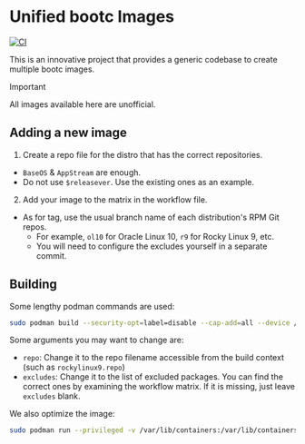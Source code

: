 # Unified bootc Images

[![CI](https://github.com/charles25565/unified-bootc-images/actions/workflows/ci.yml/badge.svg)](https://github.com/charles25565/unified-bootc-images/actions/workflows/ci.yml)

This is an innovative project that provides a generic codebase to create multiple bootc images.

> [!IMPORTANT]
> All images available here are unofficial.

## Adding a new image

1. Create a repo file for the distro that has the correct repositories.
- `BaseOS` & `AppStream` are enough.
- Do not use `$releasever`. Use the existing ones as an example.
2. Add your image to the matrix in the workflow file.
- As for tag, use the usual branch name of each distribution's RPM Git repos. 
    - For example, `ol10` for Oracle Linux 10, `r9` for Rocky Linux 9, etc.
    - You will need to configure the excludes yourself in a separate commit.

## Building

Some lengthy podman commands are used:

```bash
sudo podman build --security-opt=label=disable --cap-add=all --device /dev/fuse --build-arg=repo=repo --build-arg=excludes="excludes" -t localhost/your-bootc-image:unoptimized .
```

Some arguments you may want to change are:

* `repo`: Change it to the repo filename accessible from the build context (such as `rockylinux9.repo`)
* `excludes`: Change it to the list of excluded packages. You can find the correct ones by examining the workflow matrix. If it is missing, just leave `excludes` blank.

We also optimize the image:

```bash
sudo podman run --privileged -v /var/lib/containers:/var/lib/containers quay.io/centos-bootc/centos-bootc:stream10 /usr/libexec/bootc-base-imagectl rechunk localhost/your-bootc-image:unoptimized localhost/your-bootc-image:latest
```
